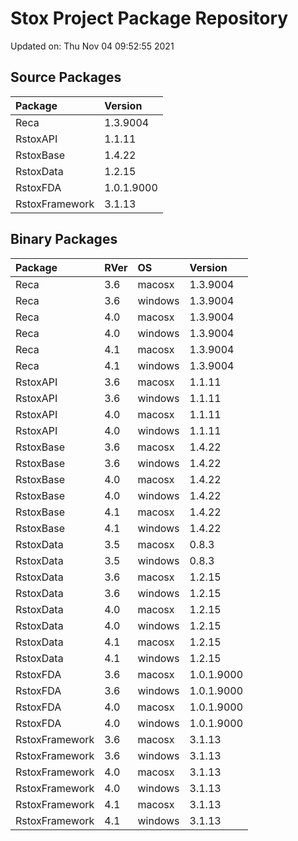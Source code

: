 # Stox Project Package Repository


Updated on: Thu Nov 04 09:52:55 2021
## Source Packages

|Package        |Version    |
|:--------------|:----------|
|Reca           |1.3.9004   |
|RstoxAPI       |1.1.11     |
|RstoxBase      |1.4.22     |
|RstoxData      |1.2.15     |
|RstoxFDA       |1.0.1.9000 |
|RstoxFramework |3.1.13     |

## Binary Packages

|Package        |RVer |OS      |Version    |
|:--------------|:----|:-------|:----------|
|Reca           |3.6  |macosx  |1.3.9004   |
|Reca           |3.6  |windows |1.3.9004   |
|Reca           |4.0  |macosx  |1.3.9004   |
|Reca           |4.0  |windows |1.3.9004   |
|Reca           |4.1  |macosx  |1.3.9004   |
|Reca           |4.1  |windows |1.3.9004   |
|RstoxAPI       |3.6  |macosx  |1.1.11     |
|RstoxAPI       |3.6  |windows |1.1.11     |
|RstoxAPI       |4.0  |macosx  |1.1.11     |
|RstoxAPI       |4.0  |windows |1.1.11     |
|RstoxBase      |3.6  |macosx  |1.4.22     |
|RstoxBase      |3.6  |windows |1.4.22     |
|RstoxBase      |4.0  |macosx  |1.4.22     |
|RstoxBase      |4.0  |windows |1.4.22     |
|RstoxBase      |4.1  |macosx  |1.4.22     |
|RstoxBase      |4.1  |windows |1.4.22     |
|RstoxData      |3.5  |macosx  |0.8.3      |
|RstoxData      |3.5  |windows |0.8.3      |
|RstoxData      |3.6  |macosx  |1.2.15     |
|RstoxData      |3.6  |windows |1.2.15     |
|RstoxData      |4.0  |macosx  |1.2.15     |
|RstoxData      |4.0  |windows |1.2.15     |
|RstoxData      |4.1  |macosx  |1.2.15     |
|RstoxData      |4.1  |windows |1.2.15     |
|RstoxFDA       |3.6  |macosx  |1.0.1.9000 |
|RstoxFDA       |3.6  |windows |1.0.1.9000 |
|RstoxFDA       |4.0  |macosx  |1.0.1.9000 |
|RstoxFDA       |4.0  |windows |1.0.1.9000 |
|RstoxFramework |3.6  |macosx  |3.1.13     |
|RstoxFramework |3.6  |windows |3.1.13     |
|RstoxFramework |4.0  |macosx  |3.1.13     |
|RstoxFramework |4.0  |windows |3.1.13     |
|RstoxFramework |4.1  |macosx  |3.1.13     |
|RstoxFramework |4.1  |windows |3.1.13     |
